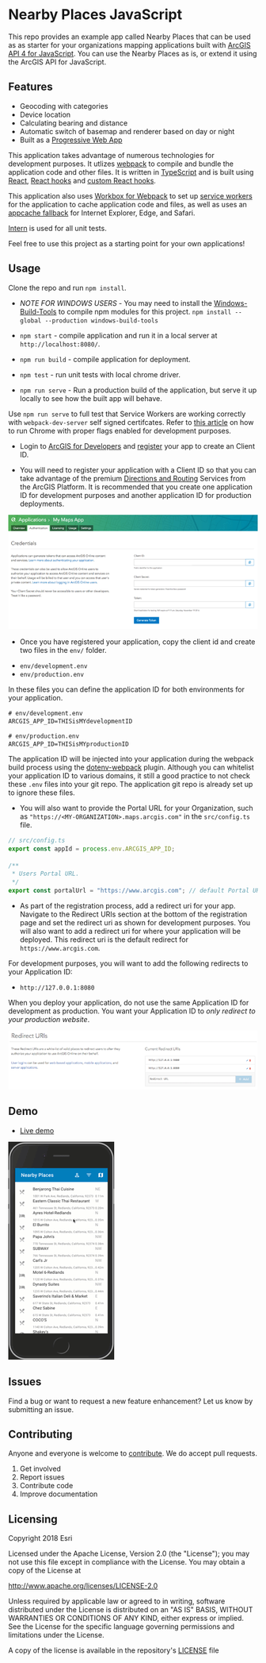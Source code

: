 # Nearby Places JavaScript

<!--- This repo provides an example app called [Nearby Places](https://developers.arcgis.com/example-apps/nearby-javascript/?utm_source=github&utm_medium=web&utm_campaign=example_apps_nearby_javascript) that can be used as as starter for your organizations mapping applications built with [ArcGIS API 4 for JavaScript](https://developers.arcgis.com/javascript/). You can use the Nearby Places as is, or extend it using the ArcGIS API for JavaScript. -->

This repo provides an example app called Nearby Places that can be used as as starter for your organizations mapping applications built with [ArcGIS API 4 for JavaScript](https://developers.arcgis.com/javascript/). You can use the Nearby Places as is, or extend it using the ArcGIS API for JavaScript.

## Features
 * Geocoding with categories
 * Device location
 * Calculating bearing and distance
 * Automatic switch of basemap and renderer based on day or night
 * Built as a [Progressive Web App](https://developers.google.com/web/progressive-web-apps/)

This application takes advantage of numerous technologies for development purposes. It utlizes [webpack](https://webpack.js.org/) to compile and bundle the application code and other files. It is written in [TypeScript](http://www.typescriptlang.org/) and is built using [React](https://reactjs.org/), [React hooks](https://reactjs.org/docs/hooks-intro.html) and [custom React hooks](https://reactjs.org/docs/hooks-custom.html).

This application also uses [Workbox for Webpack](https://developers.google.com/web/tools/workbox/get-started/webpack) to set up [service workers](https://developer.mozilla.org/en-US/docs/Web/API/Service_Worker_API) for the application to cache application code and files, as well as uses an [appcache fallback](https://developer.mozilla.org/en-US/docs/Web/HTML/Using_the_application_cache) for Internet Explorer, Edge, and Safari.

[Intern](https://theintern.io/) is used for all unit tests.

Feel free to use this project as a starting point for your own applications!

## Usage

Clone the repo and run `npm install`.

* _NOTE FOR WINDOWS USERS_ - You may need to install the [Windows-Build-Tools](https://github.com/felixrieseberg/windows-build-tools) to compile npm modules for this project. `npm install --global --production windows-build-tools`

* `npm start` - compile application and run it in a local server at `http://localhost:8080/`.
* `npm run build` - compile application for deployment.
* `npm test` - run unit tests with local chrome driver.
* `npm run serve` - Run a production build of the application, but serve it up locally to see how the built app will behave.

Use `npm run serve` to full test that Service Workers are working correctly with `webpack-dev-server` self signed certifcates. Refer to [this article](https://deanhume.com/testing-service-workers-locally-with-self-signed-certificates/) on how to run Chrome with proper flags enabled for development purposes. 

* Login to [ArcGIS for Developers](https://developers.arcgis.com/) and [register](https://developers.arcgis.com/applications/#/) your app to create an Client ID.

* You will need to register your application with a Client ID so that you can take advantage of the premium [Directions and Routing](https://developers.arcgis.com/features/directions/) Services from the ArcGIS Platform. It is recommended that you create one application ID for development purposes and another application ID for production deployments.

![](images/Register1.png)
* Once you have registered your application, copy the client id and create two files in the `env/` folder.
 - `env/development.env`
 - `env/production.env`

 In these files you can define the application ID for both environments for your application.

 ```
 # env/development.env
 ARCGIS_APP_ID=THISisMYdevelopmentID
 ```

  ```
 # env/production.env
 ARCGIS_APP_ID=THISisMYproductionID
 ```

 The application ID will be injected into your application during the webpack build process using the [dotenv-webpack](https://github.com/mrsteele/dotenv-webpack#readme) plugin. Although you can whitelist your application ID to various domains, it still a good practice to not check these `.env` files into your git repo. The application git repo is already set up to ignore these files.

* You will also want to provide the Portal URL for your Organization, such as `"https://<MY-ORGANIZATION>.maps.arcgis.com"` in the `src/config.ts` file.

```js
// src/config.ts
export const appId = process.env.ARCGIS_APP_ID;

/**
 * Users Portal URL.
 */
export const portalUrl = "https://www.arcgis.com"; // default Portal URL
```

* As part of the registration process, add a redirect uri for your app.  Navigate to the Redirect URIs section at the bottom of the registration page and set the redirect uri as shown for development purposes. You will also want to add a redirect uri for where your application will be deployed.  This redirect uri is the default redirect for `https://www.arcgis.com`.

For development purposes, you will want to add the following redirects to your Application ID:

* `http://127.0.0.1:8080`

When you deploy your application, do not use the same Application ID for development as production. You want your Application ID to _only redirect to your production website_.

![](images/Register2.png)

## Demo

* [Live demo](https://arcgis-nearby-js.netlify.com/)

![application](images/nearby-places.gif)

## Issues
Find a bug or want to request a new feature enhancement?  Let us know by submitting an issue.

## Contributing
Anyone and everyone is welcome to [contribute](CONTRIBUTING.md). We do accept pull requests.

1. Get involved
2. Report issues
3. Contribute code
4. Improve documentation

## Licensing
Copyright 2018 Esri

Licensed under the Apache License, Version 2.0 (the "License"); you may not use this file except in compliance with the License. You may obtain a copy of the License at

http://www.apache.org/licenses/LICENSE-2.0

Unless required by applicable law or agreed to in writing, software distributed under the License is distributed on an "AS IS" BASIS, WITHOUT WARRANTIES OR CONDITIONS OF ANY KIND, either express or implied. See the License for the specific language governing permissions and limitations under the License.

A copy of the license is available in the repository's [LICENSE](./LICENSE) file
